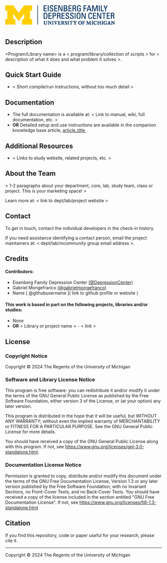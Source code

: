 ![Depression Center Logo](images/EFDCLogo_375w.png "depressioncenter.org")

# <Repository Title>

## Description
<Program/Library name> is a < program/library/collection of scripts > for < description of what it does and what problem it solves >.



## Quick Start Guide
+ < Short compile/run instructions, without too much detail >



## Documentation
+ The full documentation is available at: < Link to manual, wiki, full documentation, etc. >
+ __OR__ Detailed setup and use instructions are available in the companion knowledge base article, [ article_title ]( link ).




## Additional Resources
+ < Links to study website, related projects, etc. >



## About the Team
< 1-2 paragraphs about your department, core, lab, study team, class or project. This is your marketing space! >

Learn more at: < link to dept/lab/project website >



## Contact
To get in touch, contact the individual developers in the check-in history.

If you need assistance identifying a contact person, email the project maintainers at: < dept/lab/mcommunity group email address >.



## Credits
#### Contributors:
+ Eisenberg Family Depression Center [(@DepressionCenter)](https://github.com/DepressionCenter/)
+ Gabriel Mongefranco [(@gabrielmongefranco)](https://github.com/gabrielmongefranco)
+ Name [ @githubusername ]( link to github profile or website )



#### This work is based in part on the following projects, libraries and/or studies:
+ None
+ __OR__ < Library or project name > - < link >



## License
### Copyright Notice
Copyright © 2024 The Regents of the University of Michigan


### Software and Library License Notice
This program is free software: you can redistribute it and/or modify it under the terms of the GNU General Public License as published by the Free Software Foundation, either version 3 of the License, or (at your option) any later version.

This program is distributed in the hope that it will be useful, but WITHOUT ANY WARRANTY; without even the implied warranty of MERCHANTABILITY or FITNESS FOR A PARTICULAR PURPOSE. See the GNU General Public License for more details.

You should have received a copy of the GNU General Public License along with this program. If not, see <https://www.gnu.org/licenses/gpl-3.0-standalone.html>.


### Documentation License Notice
Permission is granted to copy, distribute and/or modify this document 
under the terms of the GNU Free Documentation License, Version 1.3 
or any later version published by the Free Software Foundation; 
with no Invariant Sections, no Front-Cover Texts, and no Back-Cover Texts. 
You should have received a copy of the license included in the section entitled "GNU 
Free Documentation License". If not, see <https://www.gnu.org/licenses/fdl-1.3-standalone.html>



## Citation
If you find this repository, code or paper useful for your research, please cite it.

----

Copyright © 2024 The Regents of the University of Michigan
